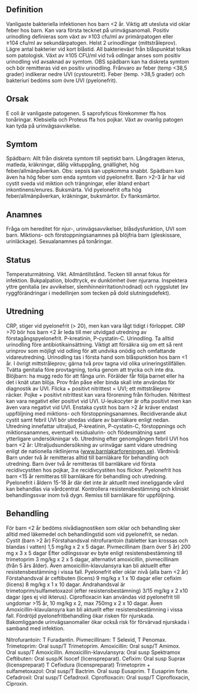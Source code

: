 ## Definition

Vanligaste bakteriella infektionen hos barn <2 år. Viktig att utesluta vid oklar feber hos barn. Kan vara första tecknet på urinvägsanomali.
Positiv urinodling definieras som växt av ≥103 cfu/ml av primärpatogen eller ≥104 cfu/ml av sekundärpatogen. Helst 2 urinodlingar (mittstråleprov). Lägre antal bakterier vid kort blåstid. All bakterieväxt från blåspunktat tolkas som patologisk.
Växt av ≥105 CFU/ml vid två odlingar anses som positiv urinodling vid avsaknad av symtom. OBS spädbarn kan ha diskreta symtom och bör remitteras vid en positiv urinodling.
Frånvaro av feber (temp <38,5 grader) indikerar nedre UVI (cystouretrit). Feber (temp. >38,5 grader) och bakteriuri bedöms som övre UVI (pyelonefrit).

## Orsak

E coli är vanligaste patogenen. S saprofyticus förekommer ffa hos tonåringar. Klebsiella och Proteus ffa hos pojkar. Växt av ovanlig patogen kan tyda på urinvägsavvikelse.

## Symtom

Spädbarn: Allt från diskreta symtom till septiskt barn. Långdragen ikterus, matleda, kräkningar, dålig viktuppgång, gnällighet, hög feber/allmänpåverkan. Obs: sepsis kan uppkomma snabbt. Spädbarn kan även ha hög feber som enda symtom vid pyelonefrit.
Barn >2–3 år har vid cystit sveda vid miktion och trängningar, eller ibland enbart inkontinens/enures. Buksmärta. Vid pyelonefrit ofta hög feber/allmänpåverkan, kräkningar, buksmärtor. Ev flanksmärtor.

## Anamnes

Fråga om hereditet för njur-, urinvägsavvikelser, blåsdysfunktion, UVI som barn. Miktions- och förstoppningsanamnes på blöjfria barn (gleskissare, urinläckage). Sexualanamnes på tonåringar.

## Status

Temperaturmätning. Vikt. Allmäntillstånd. Tecken till annat fokus för infektion. Bukpalpation, blodtryck, ev dunkömhet över njurarna. Inspektera yttre genitalia (ev avvikelser, slemhinneirritation/rodnad) och ryggslutet (ev ryggförändringar i medellinjen som tecken på dold slutningsdefekt).

## Utredning

CRP, stiger vid pyelonefrit (> 20), men kan vara lågt tidigt i förloppet. CRP >70 bör hos barn <2 år leda till mer utvidgad utredning av förstagångspyelonefrit.
P-kreatinin, P-cystatin-C.
Urinodling. Ta alltid urinodling före antibiotikainsättning. Viktigt att försäkra sig om ett så rent urinprov som möjligt vid odling för att undvika onödig och omfattande vidareutredning.
Urinodling tas i första hand som blåspunktion hos barn <1 år. I övrigt mittstråleprov; gärna två prov tagna vid olika urineringstillfällen. Tvätta genitalia före provtagning, torka genom att trycka och inte dra. Blöjbarn: ha mugg redo för att fånga urin. Förälder får följa barnet eller ha det i knät utan blöja. Prov från påse eller binda skall inte användas för diagnostik av UVI. Flicka + positivt nitrittest = UVI; ett mittstråleprov räcker. Pojke + positivt nitrittest kan vara förorening från förhuden. Nitrittest kan vara negativt eller positivt vid UVI. U-leukocyter är ofta positivt men kan även vara negativt vid UVI. Enstaka cystit hos barn >2 år kräver endast uppföljning med miktions- och förstoppningsanamnes.
Recidiverande akut cystit samt febril UVI bör utredas vidare av barnläkare enligt nedan. Utredning innefattar ultraljud, P-kreatinin, P-cystatin-C, förstoppnings och miktionsanamnes, eventuell residualurin- och flödesmätning samt ytterligare undersökningar vb.
Utredning efter genomgången febril UVI hos barn <2 år: Ultraljudsundersökning av urinvägar samt vidare utredning enligt de nationella riktlinjerna (www.barnlakarforeningen.se).
Vårdnivå:
Barn under två år remitteras alltid till barnläkare för behandling och utredning.
Barn över två år remitteras till barnläkare vid första recidivcystiten hos pojkar, 3:e recidivcystiten hos flickor.
Pyelonefrit hos barn <15 år remitteras till barnläkare för behandling och utredning.
Pyelonefrit i åldern 15-18 år där det inte är aktuellt med inneliggande vård kan behandlas via vårdcentral. Kontrollera resistensbestämning och kliniskt behandlingssvar inom två dygn. Remiss till barnläkare för uppföljning.

## Behandling

För barn <2 år bedöms nivådiagnostiken som oklar och behandling sker alltid med läkemedel och behandlingstid som vid pyelonefrit, se nedan.
Cystit (barn >2 år)
Förstahandsval nitrofurantoin (tabletter kan krossas och blandas i vatten) 1,5 mg/kg x 2 x 5 dagar.
Pivmecillinam (barn över 5 år) 200 mg x 3 x 5 dagar
Efter odlingssvar ev byte enligt resistensbestämning till trimetoprim 3 mg/kg x 2 x 5 dagar, alternativt amoxicillin, pivmecillinam (från 5 års ålder). Även amoxicillin-klavulansyra kan bli aktuellt efter resistensbestämning i vissa fall.
Pyelonefrit eller oklar nivå (alla barn <2 år)
Förstahandsval är ceftibuten (licens) 9 mg/kg x 1 x 10 dagar eller cefixim (licens) 8 mg/kg x 1 x 10 dagar.
Andrahandsval är trimetoprim/sulfametoxazol (efter resistensbestämning) 3/15 mg/kg x 2 x10 dagar (ges ej vid ikterus).
Ciprofloxacin kan användas vid pyelonefrit till ungdomar >15 år, 10 mg/kg x 2, max 750mg x 2 x 10 dagar. Även Amoxicillin-klavulansyra kan bli aktuellt efter resistensbestämning i vissa fall.
Fördröjd pyelonefritbehandling ökar risken för njurskada. Bakomliggande urinvägsanomalier ökar också risk för förvärvad njurskada i samband med infektion.


Nitrofurantoin: T Furadantin.
Pivmecillinam: T Selexid, T Penomax.
Trimetoprim: Oral susp/T Trimetoprim.
Amoxicillin: Oral susp/T Amimox. Oral susp/T Amoxicillin.
Amoxicillin-klavulansyra: Oral susp Spektramox
Ceftibuten: Oral susp/K Isocef (licenspreparat).
Cefixim: Oral susp Suprax (licenspreparat) T Cefixdura (licenspreparat)
Trimetoprim + sulfametoxazol: Oral susp/T Bactrim. Oral susp Eusaprim. T Eusaprim forte.
Cefadroxil: Oral susp/T Cefadroxil.
Ciprofloxacin: Oral susp/T Ciprofloxacin, Ciproxin.

